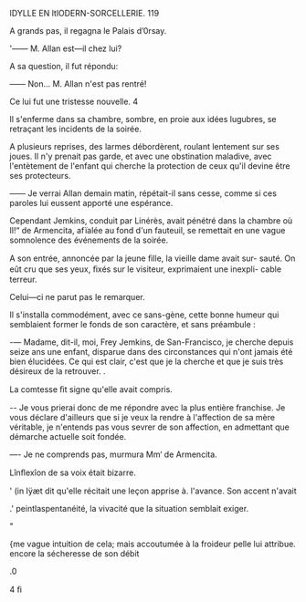  

IDYLLE EN ltlODERN-SORCELLERIE. 119

A grands pas, il regagna le Palais d’0rsay.

'—— M. Allan est—il chez lui?

A sa question, il fut répondu:

—— Non... M. Allan n'est pas rentré!

Ce lui fut une tristesse nouvelle. 4

Il s'enferme dans sa chambre, sombre, en proie aux idées lugubres, se
retraçant les incidents de la soirée.

A plusieurs reprises, des larmes débordèrent, roulant lentement sur ses
joues. Il n'y prenait pas garde, et avec une obstination maladive, avec
l'entètement de l'enfant qui cherche la protection de ceux qu'il devine être
ses protecteurs.

—— Je verrai Allan demain matin, répétait-il sans cesse, comme si ces
paroles lui eussent apporté une espérance.

Cependant Jemkins, conduit par Linérès, avait pénétré dans la chambre
où Il!“ de Armencita, afïalée au fond d'un fauteuil, se remettait en une
vague somnolence des événements de la soirée.

A son entrée, annoncée par la jeune ﬁlle, la vieille dame avait sur-
sauté. On eût cru que ses yeux, ﬁxés sur le visiteur, exprimaient une inexpli-
cable terreur.

Celui—ci ne parut pas le remarquer.

Il s'installa commodément, avec ce sans-gène, cette bonne humeur qui
semblaient former le fonds de son caractère, et sans préambule :

-— Madame, dit-il, moi, Frey Jemkins, de San-Francisco, je cherche
depuis seize ans une enfant, disparue dans des circonstances qui n'ont jamais
été bien élucidées. Ce qui est clair, c'est que je la cherche et que je suis
très désireux de la retrouver. .

La comtesse ﬁt signe qu'elle avait compris.

-- Je vous prierai donc de me répondre avec la plus entière franchise.
Je vous déclare d'ailleurs que si je veux la rendre à l'affection de sa mère
véritable, je n'entends pas vous sevrer de son affection, en admettant que
démarche actuelle soit fondée.

—- Je ne comprends pas, murmura Mm‘ de Armencita.

Lînﬂexîon de sa voix était bizarre.

' (in Iÿæt dit qu'elle récitait une leçon apprise à. l'avance. Son accent n'avait

.' peintlaspentanéité, la vivacité que la situation semblait exiger.

 "   

 

  {me vague intuition de cela; mais accoutumée à la froideur
 pelle lui attribue. encore la sécheresse de son débit

 

.0

4 ﬁ

 

